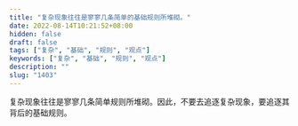 ```yaml
---
title: "复杂现象往往是寥寥几条简单的基础规则所堆砌。"
date: 2022-08-14T10:21:52+08:00
hidden: false
draft: false
tags: ["复杂", "基础", "规则", "观点"]
keywords: ["复杂", "基础", "规则", "观点"]
description: ""
slug: "1403"
---
```


复杂现象往往是寥寥几条简单规则所堆砌。因此，不要去追逐复杂现象，要追逐其背后的基础规则。